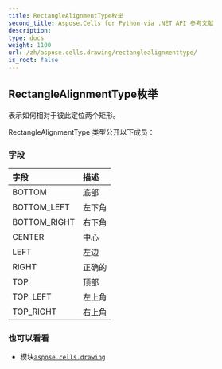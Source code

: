 ```yaml
---
title: RectangleAlignmentType枚举
second_title: Aspose.Cells for Python via .NET API 参考文献
description:
type: docs
weight: 1100
url: /zh/aspose.cells.drawing/rectanglealignmenttype/
is_root: false
---
```

## RectangleAlignmentType枚举
表示如何相对于彼此定位两个矩形。



RectangleAlignmentType 类型公开以下成员：

### 字段
|字段|描述|
| :- | :- |
| BOTTOM |底部|
| BOTTOM_LEFT |左下角|
| BOTTOM_RIGHT |右下角|
| CENTER |中心|
| LEFT |左边|
| RIGHT |正确的|
| TOP |顶部|
| TOP_LEFT |左上角|
| TOP_RIGHT |右上角|



### 也可以看看
* 模块[`aspose.cells.drawing`](..)
